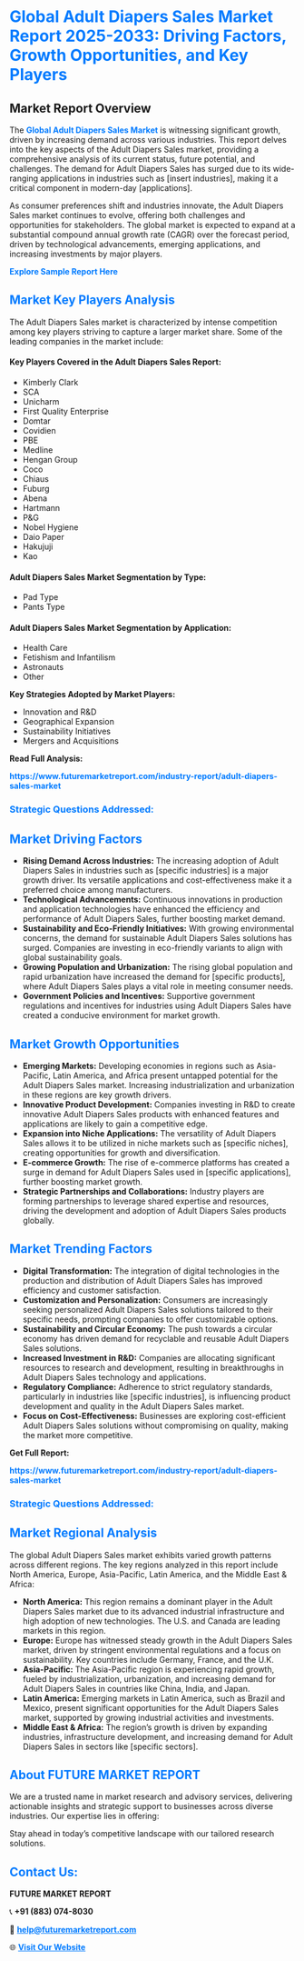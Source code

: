 <h1 style="color: #007BFF;">Global Adult Diapers Sales Market Report 2025-2033: Driving Factors, Growth Opportunities, and Key Players</h1>

<section id="overview">
<h2>Market Report Overview</h2>
<p>The <a href="https://www.futuremarketreport.com/industry-report/adult-diapers-sales-market" style="color: #007BFF; text-decoration: none;"><strong>Global Adult Diapers Sales Market</strong></a> is witnessing significant growth, driven by increasing demand across various industries. This report delves into the key aspects of the Adult Diapers Sales market, providing a comprehensive analysis of its current status, future potential, and challenges. The demand for Adult Diapers Sales has surged due to its wide-ranging applications in industries such as [insert industries], making it a critical component in modern-day [applications].</p>
<p>As consumer preferences shift and industries innovate, the Adult Diapers Sales market continues to evolve, offering both challenges and opportunities for stakeholders. The global market is expected to expand at a substantial compound annual growth rate (CAGR) over the forecast period, driven by technological advancements, emerging applications, and increasing investments by major players.</p>
</section>

<section id="overview">
<p><a href="https://www.futuremarketreport.com/request-sample/reportId=103210" style="color: #007BFF; text-decoration: none;"><strong>Explore Sample Report Here</strong></a></p>
</section>

<section id="key-players">
<h2 style="color: #007BFF;">Market Key Players Analysis</h2>
<p>The Adult Diapers Sales market is characterized by intense competition among key players striving to capture a larger market share. Some of the leading companies in the market include:</p>
<h4>Key Players Covered in the Adult Diapers Sales Report:</h4>
<ul><li>Kimberly Clark</li><li>SCA</li><li>Unicharm</li><li>First Quality Enterprise</li><li>Domtar</li><li>Covidien</li><li>PBE</li><li>Medline</li><li>Hengan Group</li><li>Coco</li><li>Chiaus</li><li>Fuburg</li><li>Abena</li><li>Hartmann</li><li>P&amp;G</li><li>Nobel Hygiene</li><li>Daio Paper</li><li>Hakujuji</li><li>Kao</li></ul>
<h4>Adult Diapers Sales Market Segmentation by Type:</h4>
<ul><li>Pad Type</li><li>Pants Type</li></ul>

<h4>Adult Diapers Sales Market Segmentation by Application:</h4>
<ul><li>Health Care</li><li>Fetishism and Infantilism</li><li>Astronauts</li><li>Other</li></ul>
<p><strong>Key Strategies Adopted by Market Players:</strong></p>
<ul>
<li>Innovation and R&D</li>
<li>Geographical Expansion</li>
<li>Sustainability Initiatives</li>
<li>Mergers and Acquisitions</li>
</ul>
</section>

<section>
<p><strong>Read Full Analysis: </strong></p><a href="https://www.futuremarketreport.com/industry-report/adult-diapers-sales-market" style="color: #007BFF; text-decoration: none;"><strong>https://www.futuremarketreport.com/industry-report/adult-diapers-sales-market</strong></a>
<h3 style="color: #007BFF;">Strategic Questions Addressed:</h3>
</section>

<section id="driving-factors">
<h2 style="color: #007BFF;">Market Driving Factors</h2>
<ul>
<li><strong>Rising Demand Across Industries:</strong> The increasing adoption of Adult Diapers Sales in industries such as [specific industries] is a major growth driver. Its versatile applications and cost-effectiveness make it a preferred choice among manufacturers.</li>
<li><strong>Technological Advancements:</strong> Continuous innovations in production and application technologies have enhanced the efficiency and performance of Adult Diapers Sales, further boosting market demand.</li>
<li><strong>Sustainability and Eco-Friendly Initiatives:</strong> With growing environmental concerns, the demand for sustainable Adult Diapers Sales solutions has surged. Companies are investing in eco-friendly variants to align with global sustainability goals.</li>
<li><strong>Growing Population and Urbanization:</strong> The rising global population and rapid urbanization have increased the demand for [specific products], where Adult Diapers Sales plays a vital role in meeting consumer needs.</li>
<li><strong>Government Policies and Incentives:</strong> Supportive government regulations and incentives for industries using Adult Diapers Sales have created a conducive environment for market growth.</li>
</ul>
</section>

<section id="growth-opportunities">
<h2 style="color: #007BFF;">Market Growth Opportunities</h2>
<ul>
<li><strong>Emerging Markets:</strong> Developing economies in regions such as Asia-Pacific, Latin America, and Africa present untapped potential for the Adult Diapers Sales market. Increasing industrialization and urbanization in these regions are key growth drivers.</li>
<li><strong>Innovative Product Development:</strong> Companies investing in R&D to create innovative Adult Diapers Sales products with enhanced features and applications are likely to gain a competitive edge.</li>
<li><strong>Expansion into Niche Applications:</strong> The versatility of Adult Diapers Sales allows it to be utilized in niche markets such as [specific niches], creating opportunities for growth and diversification.</li>
<li><strong>E-commerce Growth:</strong> The rise of e-commerce platforms has created a surge in demand for Adult Diapers Sales used in [specific applications], further boosting market growth.</li>
<li><strong>Strategic Partnerships and Collaborations:</strong> Industry players are forming partnerships to leverage shared expertise and resources, driving the development and adoption of Adult Diapers Sales products globally.</li>
</ul>
</section>

<section id="trending-factors">
<h2 style="color: #007BFF;">Market Trending Factors</h2>
<ul>
<li><strong>Digital Transformation:</strong> The integration of digital technologies in the production and distribution of Adult Diapers Sales has improved efficiency and customer satisfaction.</li>
<li><strong>Customization and Personalization:</strong> Consumers are increasingly seeking personalized Adult Diapers Sales solutions tailored to their specific needs, prompting companies to offer customizable options.</li>
<li><strong>Sustainability and Circular Economy:</strong> The push towards a circular economy has driven demand for recyclable and reusable Adult Diapers Sales solutions.</li>
<li><strong>Increased Investment in R&D:</strong> Companies are allocating significant resources to research and development, resulting in breakthroughs in Adult Diapers Sales technology and applications.</li>
<li><strong>Regulatory Compliance:</strong> Adherence to strict regulatory standards, particularly in industries like [specific industries], is influencing product development and quality in the Adult Diapers Sales market.</li>
<li><strong>Focus on Cost-Effectiveness:</strong> Businesses are exploring cost-efficient Adult Diapers Sales solutions without compromising on quality, making the market more competitive.</li>
</ul>
</section>

<section>
<p><strong>Get Full Report: </strong></p><a href="https://www.futuremarketreport.com/industry-report/adult-diapers-sales-market" style="color: #007BFF; text-decoration: none;"><strong>https://www.futuremarketreport.com/industry-report/adult-diapers-sales-market</strong></a>
<h3 style="color: #007BFF;">Strategic Questions Addressed:</h3>
</section>


<section id="regional-analysis">
<h2 style="color: #007BFF;">Market Regional Analysis</h2>
<p>The global Adult Diapers Sales market exhibits varied growth patterns across different regions. The key regions analyzed in this report include North America, Europe, Asia-Pacific, Latin America, and the Middle East & Africa:</p>
<ul>
<li><strong>North America:</strong> This region remains a dominant player in the Adult Diapers Sales market due to its advanced industrial infrastructure and high adoption of new technologies. The U.S. and Canada are leading markets in this region.</li>
<li><strong>Europe:</strong> Europe has witnessed steady growth in the Adult Diapers Sales market, driven by stringent environmental regulations and a focus on sustainability. Key countries include Germany, France, and the U.K.</li>
<li><strong>Asia-Pacific:</strong> The Asia-Pacific region is experiencing rapid growth, fueled by industrialization, urbanization, and increasing demand for Adult Diapers Sales in countries like China, India, and Japan.</li>
<li><strong>Latin America:</strong> Emerging markets in Latin America, such as Brazil and Mexico, present significant opportunities for the Adult Diapers Sales market, supported by growing industrial activities and investments.</li>
<li><strong>Middle East & Africa:</strong> The region’s growth is driven by expanding industries, infrastructure development, and increasing demand for Adult Diapers Sales in sectors like [specific sectors].</li>
</ul>
</section>

<footer>
<h2 style="color: #007BFF;">About FUTURE MARKET REPORT</h2>
<p>We are a trusted name in market research and advisory services, delivering actionable insights and strategic support to businesses across diverse industries. Our expertise lies in offering:</p>

<p>Stay ahead in today’s competitive landscape with our tailored research solutions.</p>

<h2 style="color: #007BFF;">Contact Us:</h2>
<p><strong>FUTURE MARKET REPORT</strong></p>
<p>📞 <strong>+91 (883) 074-8030</strong></p>
<p>📧 <strong><a href="mailto:help@futuremarketreport.com" style="color: #007BFF;">help@futuremarketreport.com</a></strong></p>
<p>🌐 <strong><a href="https://www.futuremarketreport.com/" style="color: #007BFF;">Visit Our Website</a></strong></p>
</footer>